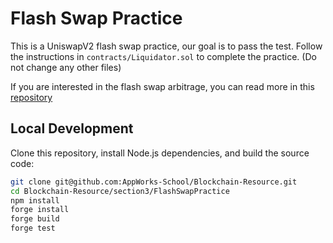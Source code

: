 # Flash Swap Practice
This is a UniswapV2 flash swap practice, our goal is to pass the test.
Follow the instructions in `contracts/Liquidator.sol` to complete the practice.
(Do not change any other files)

If you are interested in the flash swap arbitrage, you can read more in this [repository](https://github.com/paco0x/amm-arbitrageur)

## Local Development
Clone this repository, install Node.js dependencies, and build the source code:

```bash
git clone git@github.com:AppWorks-School/Blockchain-Resource.git
cd Blockchain-Resource/section3/FlashSwapPractice
npm install
forge install
forge build
forge test
```

